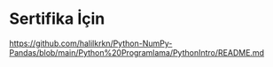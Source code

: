 # Sertifika İçin 

https://github.com/halilkrkn/Python-NumPy-Pandas/blob/main/Python%20Programlama/PythonIntro/README.md
